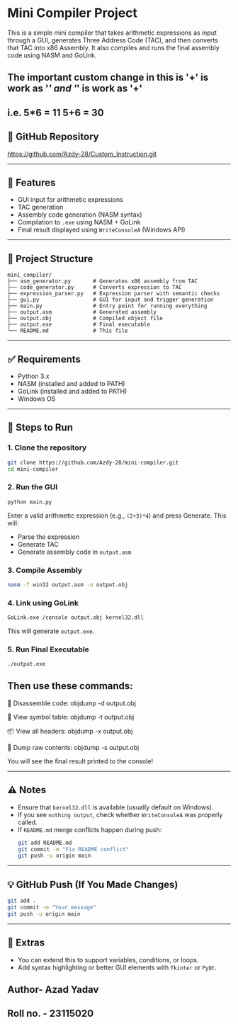 # Mini Compiler Project

This is a simple mini compiler that takes arithmetic expressions as input through a GUI, generates Three Address Code (TAC), and then converts that TAC into x86 Assembly. It also compiles and runs the final assembly code using NASM and GoLink.
## The important custom change in this is '+' is work as '*' and '*' is work as '+'
i.e. 5*6 = 11
     5+6 = 30
---

## 🔗 GitHub Repository
https://github.com/Azdy-28/Custom_Instruction.git

---

## 🧠 Features
- GUI input for arithmetic expressions
- TAC generation
- Assembly code generation (NASM syntax)
- Compilation to `.exe` using NASM + GoLink
- Final result displayed using `WriteConsoleA` (Windows API)

---

## 📁 Project Structure
```
mini_compiler/
├── asm_generator.py       # Generates x86 assembly from TAC
├── code_generator.py      # Converts expression to TAC
├── expression_parser.py   # Expression parser with semantic checks
├── gui.py                 # GUI for input and trigger generation
├── main.py                # Entry point for running everything
├── output.asm             # Generated assembly
├── output.obj             # Compiled object file
├── output.exe             # Final executable
└── README.md              # This file
```

---

## ✅ Requirements
- Python 3.x
- NASM (installed and added to PATH)
- GoLink (installed and added to PATH)
- Windows OS

---

## 🚀 Steps to Run

### 1. Clone the repository
```bash
git clone https://github.com/Azdy-28/mini-compiler.git
cd mini-compiler
```

### 2. Run the GUI
```bash
python main.py
```
Enter a valid arithmetic expression (e.g., `(2+3)*4`) and press Generate. This will:
- Parse the expression
- Generate TAC
- Generate assembly code in `output.asm`

### 3. Compile Assembly
```bash
nasm -f win32 output.asm -o output.obj
```

### 4. Link using GoLink
```bash
GoLink.exe /console output.obj kernel32.dll
```

This will generate `output.exe`.

### 5. Run Final Executable
```bash
./output.exe
```
## Then use these commands:

🧠 Disassemble code:
        objdump -d output.obj

📜 View symbol table:
        objdump -t output.obj
        
📦 View all headers:
        objdump -x output.obj

💾 Dump raw contents:
        objdump -s output.obj

You will see the final result printed to the console!

---

## ⚠️ Notes
- Ensure that `kernel32.dll` is available (usually default on Windows).
- If you see `nothing output`, check whether `WriteConsoleA` was properly called.
- If `README.md` merge conflicts happen during push:
  ```bash
  git add README.md
  git commit -m "Fix README conflict"
  git push -u origin main
  ```

---

## 💡 GitHub Push (If You Made Changes)
```bash
git add .
git commit -m "Your message"
git push -u origin main
```

---

## 🧩 Extras
- You can extend this to support variables, conditions, or loops.
- Add syntax highlighting or better GUI elements with `Tkinter` or `PyQt`.

## Author- Azad Yadav
## Roll no. - 23115020

